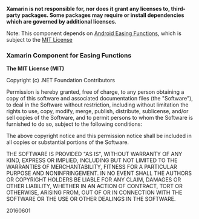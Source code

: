 **Xamarin is not responsible for, nor does it grant any licenses to, third-party packages. Some packages may require or install dependencies which are governed by additional licenses.**

Note: This component depends on [Android Easing Functions](https://github.com/daimajia/AnimationEasingFunctions), which is subject to the [MIT License](https://github.com/daimajia/AnimationEasingFunctions/blob/master/library/src/main/java/com/daimajia/easing/BaseEasingMethod.java#L1-L23)

### Xamarin Component for Easing Functions

**The MIT License (MIT)**

Copyright (c) .NET Foundation Contributors

Permission is hereby granted, free of charge, to any person obtaining a copy of this software and associated documentation files (the "Software"), to deal in the Software without restriction, including without limitation the rights to use, copy, modify, merge, publish, distribute, sublicense, and/or sell copies of the Software, and to permit persons to whom the Software is furnished to do so, subject to the following conditions:

The above copyright notice and this permission notice shall be included in all copies or substantial portions of the Software.

THE SOFTWARE IS PROVIDED "AS IS", WITHOUT WARRANTY OF ANY KIND, EXPRESS OR IMPLIED, INCLUDING BUT NOT LIMITED TO THE WARRANTIES OF MERCHANTABILITY, FITNESS FOR A PARTICULAR PURPOSE AND NONINFRINGEMENT. IN NO EVENT SHALL THE AUTHORS OR COPYRIGHT HOLDERS BE LIABLE FOR ANY CLAIM, DAMAGES OR OTHER LIABILITY, WHETHER IN AN ACTION OF CONTRACT, TORT OR OTHERWISE, ARISING FROM, OUT OF OR IN CONNECTION WITH THE SOFTWARE OR THE USE OR OTHER DEALINGS IN THE SOFTWARE.

20160601


